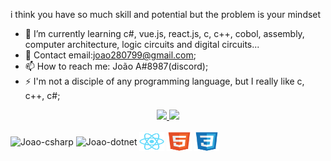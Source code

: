 i think you have so much skill and potential but the problem is your mindset

- 🌱 I’m currently learning c#, vue.js, react.js, c, c++, cobol, assembly, computer architecture, logic circuits and digital circuits...
- 💬 Contact email:joao280799@gmail.com;
- 📫 How to reach me: João A#8987(discord);
- ⚡ I'm not a disciple of any programming language, but I really like c, c++, c#;


<div align="center">
  <a href="https://github.com/joao-dev1"> 
  <img height="180em" src="https://github-readme-stats.vercel.app/api?username=jaumdev1&show_icons=true&theme=dark&include_all_commits=true&count_private=true"/>
  <img height="180em" src="https://github-readme-stats.vercel.app/api/top-langs/?username=jaumdev1&layout=compact&langs_count=7&theme=dark"/>
</a>
</div>
  <div style="display: inline_block"><br>
  <img align="center" alt="Joao-csharp" height="30" width="60" src="https://img.shields.io/badge/C%23-239120?style=for-the-badge&logo=c-sharp&logoColor=white">
  <img align="center" alt="Joao-dotnet" height="30" width="60" src="https://camo.githubusercontent.com/f36a579a7440dd2cd03da4903249f86d0d44cb7020fd902512bccd139784b363/68747470733a2f2f696d672e736869656c64732e696f2f62616467652f2e4e45542d3543324439313f7374796c653d666f722d7468652d6261646765266c6f676f3d2e6e6574266c6f676f436f6c6f723d7768697465">
  <img align="center" alt="Joao-React" height="30" width="40" src="https://raw.githubusercontent.com/devicons/devicon/master/icons/react/react-original.svg">
  <img align="center" alt="Joao-HTML" height="30" width="40" src="https://raw.githubusercontent.com/devicons/devicon/master/icons/html5/html5-original.svg">
  <img align="center" alt="Joao-CSS" height="30" width="40" src="https://raw.githubusercontent.com/devicons/devicon/master/icons/css3/css3-original.svg">
</div>



  
